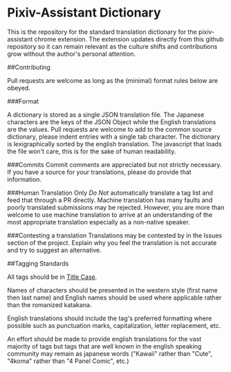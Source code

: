 # Pixiv-Assistant Dictionary

This is the repository for the standard translation dictionary for the pixiv-assistant chrome extension. The extension updates directly from this github repository so it can remain relevant as the culture shifts and contributions grow without the author's personal attention.

##Contributing

Pull requests are welcome as long as the (minimal) format rules below are obeyed. 

###Format

A dictionary is stored as a single JSON translation file. The Japanese characters are the keys of the JSON Object while the English translations are the values. Pull requests are welcome to add to the common source dictionary, please indent entries with a single tab character. The dictionary is lexigraphically sorted by the english translation. The javascript  that loads the file won't care, this is for the sake of human readability.

###Commits
Commit comments are appreciated but not strictly necessary. If you have a source for your translations, please do provide that information.

###Human Translation Only
*Do Not* automatically translate a tag list and feed that through a PR directly. Machine translation has many faults and poorly translated submissions may be rejected. However, you are more than welcome to use machine translation to arrive at an understanding of the most appropriate translation especially as a non-native speaker. 

###Contesting a translation
Translations may be contested by in the Issues section of the project. Explain why you feel the translation is not accurate and try to suggest an alternative. 

##Tagging Standards

All tags should be in [Title Case](https://en.wikipedia.org/wiki/Letter_case#Case_styles). 

Names of characters should be presented in the western style (first name then last name) and English names should be used where applicable rather than the romanized katakana.

English translations should include the tag's preferred formatting where possible such as punctuation marks, capitalization, letter replacement, etc.

An effort should be made to provide english translations for the vast majority of tags but tags that are well known in the english speaking community may remain as japanese words ("Kawaii" rather than "Cute", "4koma" rather than "4 Panel Comic", etc.)
